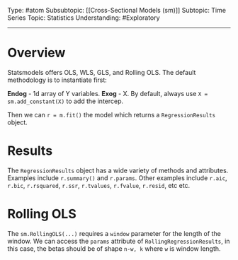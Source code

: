 Type: #atom
Subsubtopic: [[Cross-Sectional Models (sm)]]
Subtopic: Time Series
Topic: Statistics
Understanding: #Exploratory 

----
# Overview

Statsmodels offers OLS, WLS, GLS, and Rolling OLS.  The default methodology is to instantiate first:

**Endog** - 1d array of Y variables.
**Exog** - X. By default, always use `X = sm.add_constant(X)` to add the intercep.

Then we can `r = m.fit()` the model which returns a `RegressionResults` object. 

# Results

The `RegressionResults` object has a wide variety of methods and attributes. Examples include `r.summary()` and `r.params`. Other examples include `r.aic`, `r.bic`, `r.rsquared`, `r.ssr`, `r.tvalues`, `r.fvalue`, `r.resid`, etc etc.

# Rolling OLS

The `sm.RollingOLS(...)` requires a `window` parameter for the length of the window. We can access the `params` attribute of `RollingRegressionResults`, in this case, the betas should be of shape `n-w, k` where `w` is window length.